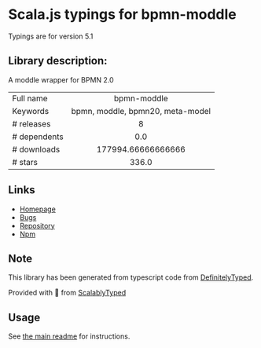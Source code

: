 
# Scala.js typings for bpmn-moddle

Typings are for version 5.1

## Library description:
A moddle wrapper for BPMN 2.0

|                    |                 |
| ------------------ | :-------------: |
| Full name          | bpmn-moddle |
| Keywords           | bpmn, moddle, bpmn20, meta-model |
| # releases         | 8 |
| # dependents       | 0.0 |
| # downloads        | 177994.66666666666 |
| # stars            | 336.0 |

## Links
- [Homepage](https://github.com/bpmn-io/bpmn-moddle#readme)
- [Bugs](https://github.com/bpmn-io/bpmn-moddle/issues)
- [Repository](https://github.com/bpmn-io/bpmn-moddle)
- [Npm](https://www.npmjs.com/package/bpmn-moddle)
    


## Note
This library has been generated from typescript code from [DefinitelyTyped](https://definitelytyped.org).

Provided with :purple_heart: from [ScalablyTyped](https://github.com/oyvindberg/ScalablyTyped)

## Usage
See [the main readme](../../readme.md) for instructions.


